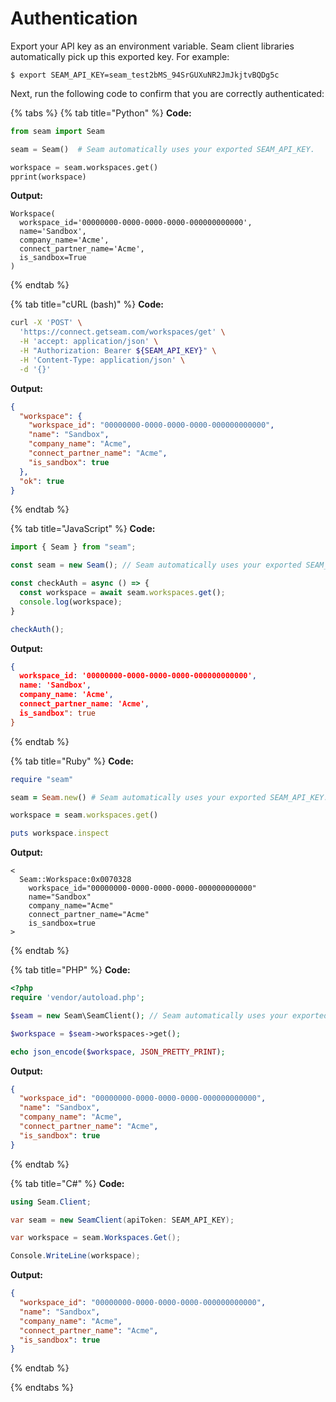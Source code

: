 
# Authentication

Export your API key as an environment variable. Seam client libraries automatically pick up this exported key. For example:

```
$ export SEAM_API_KEY=seam_test2bMS_94SrGUXuNR2JmJkjtvBQDg5c
```

Next, run the following code to confirm that you are correctly authenticated:

{% tabs %}
{% tab title="Python" %}
**Code:**

```python
from seam import Seam

seam = Seam()  # Seam automatically uses your exported SEAM_API_KEY.

workspace = seam.workspaces.get()
pprint(workspace)
```

**Output:**

```
Workspace(
  workspace_id='00000000-0000-0000-0000-000000000000',
  name='Sandbox',
  company_name='Acme',
  connect_partner_name='Acme',
  is_sandbox=True
)
```
{% endtab %}

{% tab title="cURL (bash)" %}
**Code:**

```bash
curl -X 'POST' \
  'https://connect.getseam.com/workspaces/get' \
  -H 'accept: application/json' \
  -H "Authorization: Bearer ${SEAM_API_KEY}" \
  -H 'Content-Type: application/json' \
  -d '{}'
```

**Output:**

```json
{
  "workspace": {
    "workspace_id": "00000000-0000-0000-0000-000000000000",
    "name": "Sandbox",
    "company_name": "Acme",
    "connect_partner_name": "Acme",
    "is_sandbox": true
  },
  "ok": true
}
```
{% endtab %}

{% tab title="JavaScript" %}
**Code:**

```javascript
import { Seam } from "seam";

const seam = new Seam(); // Seam automatically uses your exported SEAM_API_KEY.

const checkAuth = async () => {
  const workspace = await seam.workspaces.get();
  console.log(workspace);
}

checkAuth();
```

**Output:**

```json
{
  workspace_id: '00000000-0000-0000-0000-000000000000',
  name: 'Sandbox',
  company_name: 'Acme',
  connect_partner_name: 'Acme',
  is_sandbox": true
} 
```
{% endtab %}

{% tab title="Ruby" %}
**Code:**

```ruby
require "seam"

seam = Seam.new() # Seam automatically uses your exported SEAM_API_KEY.

workspace = seam.workspaces.get()

puts workspace.inspect
```

**Output:**

```
<
  Seam::Workspace:0x0070328                                          
    workspace_id="00000000-0000-0000-0000-000000000000"
    name="Sandbox"
    company_name="Acme"      
    connect_partner_name="Acme"
    is_sandbox=true
>
```
{% endtab %}

{% tab title="PHP" %}
**Code:**

```php
<?php
require 'vendor/autoload.php';

$seam = new Seam\SeamClient(); // Seam automatically uses your exported SEAM_API_KEY.

$workspace = $seam->workspaces->get();

echo json_encode($workspace, JSON_PRETTY_PRINT);
```

**Output:**

```json
{
  "workspace_id": "00000000-0000-0000-0000-000000000000",
  "name": "Sandbox",
  "company_name": "Acme",
  "connect_partner_name": "Acme",
  "is_sandbox": true
}
```
{% endtab %}

{% tab title="C#" %}
**Code:**

```csharp
using Seam.Client;

var seam = new SeamClient(apiToken: SEAM_API_KEY);

var workspace = seam.Workspaces.Get();

Console.WriteLine(workspace);
```

**Output:**

```json
{
  "workspace_id": "00000000-0000-0000-0000-000000000000",
  "name": "Sandbox",
  "company_name": "Acme",
  "connect_partner_name": "Acme",
  "is_sandbox": true
}
```
{% endtab %}



{% endtabs %}

